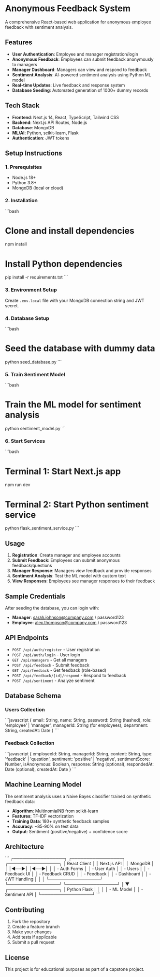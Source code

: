 # Anonymous Feedback System

A comprehensive React-based web application for anonymous employee feedback with sentiment analysis.

## Features

- **User Authentication**: Employee and manager registration/login
- **Anonymous Feedback**: Employees can submit feedback anonymously to managers
- **Manager Dashboard**: Managers can view and respond to feedback
- **Sentiment Analysis**: AI-powered sentiment analysis using Python ML model
- **Real-time Updates**: Live feedback and response system
- **Database Seeding**: Automated generation of 1000+ dummy records

## Tech Stack

- **Frontend**: Next.js 14, React, TypeScript, Tailwind CSS
- **Backend**: Next.js API Routes, Node.js
- **Database**: MongoDB
- **ML/AI**: Python, scikit-learn, Flask
- **Authentication**: JWT tokens

## Setup Instructions

### 1. Prerequisites

- Node.js 18+ 
- Python 3.8+
- MongoDB (local or cloud)

### 2. Installation

\`\`\`bash
# Clone and install dependencies
npm install

# Install Python dependencies
pip install -r requirements.txt
\`\`\`

### 3. Environment Setup

Create `.env.local` file with your MongoDB connection string and JWT secret.

### 4. Database Setup

\`\`\`bash
# Seed the database with dummy data
python  seed_database.py
\`\`\`

### 5. Train Sentiment Model

\`\`\`bash
# Train the ML model for sentiment analysis
python sentiment_model.py
\`\`\`

### 6. Start Services

\`\`\`bash
# Terminal 1: Start Next.js app
npm run dev

# Terminal 2: Start Python sentiment service
<!-- cd C:\Users\Admin\Downloads\anonymous-feedback-system\scripts  first need to go to the scripts folder -->
python flask_sentiment_service.py
\`\`\`

## Usage

1. **Registration**: Create manager and employee accounts
2. **Submit Feedback**: Employees can submit anonymous feedback/questions
3. **Manager Response**: Managers view feedback and provide responses
4. **Sentiment Analysis**: Test the ML model with custom text
5. **View Responses**: Employees see manager responses to their feedback

## Sample Credentials

After seeding the database, you can login with:
- **Manager**: sarah.johnson@company.com / password123
- **Employee**: alex.thompson@company.com / password123

## API Endpoints

- `POST /api/auth/register` - User registration
- `POST /api/auth/login` - User login
- `GET /api/managers` - Get all managers
- `POST /api/feedback` - Submit feedback
- `GET /api/feedback` - Get feedback (role-based)
- `POST /api/feedback/[id]/respond` - Respond to feedback
- `POST /api/sentiment` - Analyze sentiment

## Database Schema

### Users Collection
\`\`\`javascript
{
  email: String,
  name: String,
  password: String (hashed),
  role: 'employee' | 'manager',
  managerId: String (for employees),
  department: String,
  createdAt: Date
}
\`\`\`

### Feedback Collection
\`\`\`javascript
{
  employeeId: String,
  managerId: String,
  content: String,
  type: 'feedback' | 'question',
  sentiment: 'positive' | 'negative',
  sentimentScore: Number,
  isAnonymous: Boolean,
  response: String (optional),
  respondedAt: Date (optional),
  createdAt: Date
}
\`\`\`

## Machine Learning Model

The sentiment analysis uses a Naive Bayes classifier trained on synthetic feedback data:

- **Algorithm**: MultinomialNB from scikit-learn
- **Features**: TF-IDF vectorization
- **Training Data**: 180+ synthetic feedback samples
- **Accuracy**: ~85-90% on test data
- **Output**: Sentiment (positive/negative) + confidence score

## Architecture

\`\`\`
┌─────────────────┐    ┌─────────────────┐    ┌─────────────────┐
│   React Client  │    │  Next.js API    │    │    MongoDB      │
│                 │◄──►│                 │◄──►│                 │
│ - Auth Forms    │    │ - User Auth     │    │ - Users         │
│ - Feedback UI   │    │ - Feedback CRUD │    │ - Feedback      │
│ - Dashboard     │    │ - JWT Handling  │    │                 │
└─────────────────┘    └─────────────────┘    └─────────────────┘
                                │
                                ▼
                       ┌─────────────────┐
                       │  Python Flask   │
                       │                 │
                       │ - ML Model      │
                       │ - Sentiment API │
                       └─────────────────┘
\`\`\`

## Contributing

1. Fork the repository
2. Create a feature branch
3. Make your changes
4. Add tests if applicable
5. Submit a pull request

## License

This project is for educational purposes as part of a capstone project.
